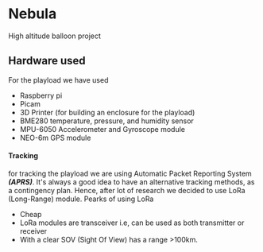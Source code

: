 # Nebula
High altitude balloon project

## Hardware used
For the playload we have used 

* Raspberry pi
* Picam
* 3D Printer (for building an enclosure for the playload)
* BME280 temperature, pressure, and humidity sensor 
* MPU-6050 Accelerometer and Gyroscope module
* NEO-6m GPS module

#### Tracking 
for tracking the playload we are using Automatic Packet Reporting System ***(APRS)***. It's always a good idea to have an alternative tracking methods, as a contingency plan. Hence, after lot of research we decided to use LoRa (Long-Range) module.
Pearks of using LoRa
* Cheap
* LoRa modules are transceiver i.e, can be used as both transmitter or receiver
* With a clear SOV (Sight Of View) has a range >100km. 




